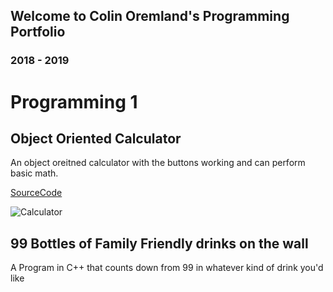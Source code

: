 ## Welcome to Colin Oremland's Programming Portfolio
### 2018 - 2019
# Programming 1 

## Object Oriented Calculator
An object oreitned calculator with the buttons working and can perform basic math.

[SourceCode](https://github.com/ColinOremland/ProgrammingPortfolio2019/tree/master/Calc/SourceCode "Source Code")

![Calculator](https://github.com/ColinOremland/ProgrammingPortfolio2019/blob/master/Calc/Screen%20Shot%202019-05-09%20at%201.07.42%20PM.png?raw=true "Calculator")

## 99 Bottles of Family Friendly drinks on the wall
A Program in C++ that counts down from 99 in whatever kind of drink you'd like


